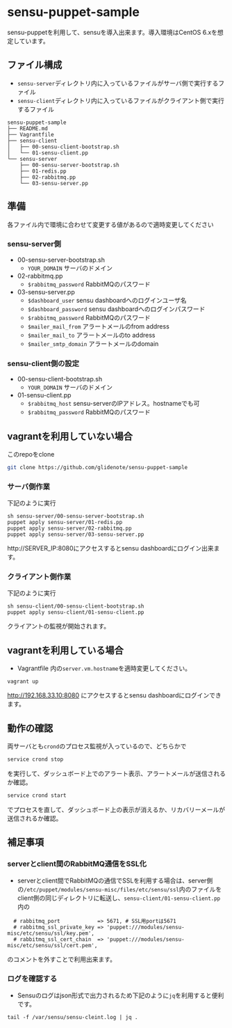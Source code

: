 # sensu-puppet-sample

sensu-puppetを利用して、sensuを導入出来ます。導入環境はCentOS 6.xを想定しています。

## ファイル構成

 * `sensu-server`ディレクトリ内に入っているファイルがサーバ側で実行するファイル
 * `sensu-client`ディレクトリ内に入っているファイルがクライアント側で実行するファイル

```
sensu-puppet-sample
├── README.md
├── Vagrantfile
├── sensu-client
│   ├── 00-sensu-client-bootstrap.sh
│   └── 01-sensu-client.pp
└── sensu-server
    ├── 00-sensu-server-bootstrap.sh
    ├── 01-redis.pp
    ├── 02-rabbitmq.pp
    └── 03-sensu-server.pp
```

## 準備

各ファイル内で環境に合わせて変更する値があるので適時変更してください

### sensu-server側

 * 00-sensu-server-bootstrap.sh
   * `YOUR_DOMAIN` サーバのドメイン
 * 02-rabbitmq.pp
   * `$rabbitmq_password` RabbitMQのパスワード
 * 03-sensu-server.pp
   * `$dashboard_user` sensu dashboardへのログインユーザ名
   * `$dashboard_password` sensu dashboardへのログインパスワード
   * `$rabbitmq_password` RabbitMQのパスワード
   * `$mailer_mail_from` アラートメールのfrom address
   * `$mailer_mail_to` アラートメールのto address
   * `$mailer_smtp_domain` アラートメールのdomain

### sensu-client側の設定

 * 00-sensu-client-bootstrap.sh
   * `YOUR_DOMAIN` サーバのドメイン
 * 01-sensu-client.pp
   * `$rabbitmq_host` sensu-serverのIPアドレス。hostnameでも可
   * `$rabbitmq_password` RabbitMQのパスワード

## vagrantを利用していない場合

このrepoをclone

``` sh
git clone https://github.com/glidenote/sensu-puppet-sample
```

### サーバ側作業

下記のように実行

```
sh sensu-server/00-sensu-server-bootstrap.sh
puppet apply sensu-server/01-redis.pp
puppet apply sensu-server/02-rabbitmq.pp
puppet apply sensu-server/03-sensu-server.pp
```

http://SERVER_IP:8080にアクセスするとsensu dashboardにログイン出来ます。

### クライアント側作業

下記のように実行

```
sh sensu-client/00-sensu-client-bootstrap.sh
puppet apply sensu-client/01-sensu-client.pp
```

クライアントの監視が開始されます。

## vagrantを利用している場合

 * Vagrantfile 内の`server.vm.hostname`を適時変更してください。 

```
vagrant up
```

http://192.168.33.10:8080 にアクセスするとsensu dashboardにログインできます。

## 動作の確認

両サーバとも`crond`のプロセス監視が入っているので、どちらかで

``` sh
service crond stop
```

を実行して、ダッシュボード上でのアラート表示、アラートメールが送信されるか確認。

``` sh
service crond start
```

でプロセスを直して、ダッシュボード上の表示が消えるか、リカバリーメールが送信されるか確認。

## 補足事項

### serverとclient間のRabbitMQ通信をSSL化

 * serverとclient間でRabbitMQの通信でSSLを利用する場合は、server側の`/etc/puppet/modules/sensu-misc/files/etc/sensu/ssl`内のファイルをclient側の同じディレクトリに転送し、`sensu-client/01-sensu-client.pp`内の

```
  # rabbitmq_port            => 5671, # SSL用portは5671
  # rabbitmq_ssl_private_key => 'puppet:///modules/sensu-misc/etc/sensu/ssl/key.pem',
  # rabbitmq_ssl_cert_chain  => 'puppet:///modules/sensu-misc/etc/sensu/ssl/cert.pem',
```

のコメントを外すことで利用出来ます。

### ログを確認する

 * Sensuのログはjson形式で出力されるため下記のように`jq`を利用すると便利です。

```
tail -f /var/sensu/sensu-cleint.log | jq .
```
